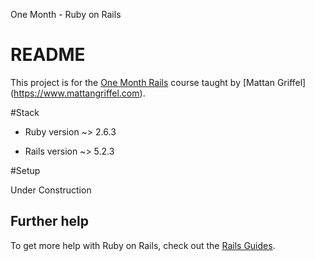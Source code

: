 One Month - Ruby on Rails
# README

This project is for the [One Month Rails](https://www.onemonth.com/courses/rails) course taught by [Mattan Griffel] (https://www.mattangriffel.com).

#Stack

* Ruby version ~> 2.6.3

* Rails version ~> 5.2.3

#Setup

Under Construction

## Further help

To get more help with Ruby on Rails, check out the [Rails Guides](https://guides.rubyonrails.org).
